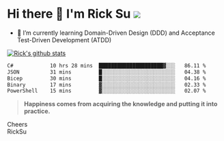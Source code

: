 # Hi there 👋 I'm Rick Su ![](https://komarev.com/ghpvc/?username=ricksu978)
<!--
**ricksu978/ricksu978** is a ✨ _special_ ✨ repository because its `README.md` (this file) appears on your GitHub profile.

Here are some ideas to get you started:

- 🔭 I’m currently working on ...
-->
- 🌱 I’m currently learning Domain-Driven Design (DDD) and Acceptance Test-Driven Development (ATDD)
<!--
- 👯 I’m looking to collaborate on ...
- 🤔 I’m looking for help with ...
- 💬 Ask me about ...
- 📫 How to reach me: ...
- 😄 Pronouns: ...
- ⚡ Fun fact: ...
-->
[![Rick's github stats](https://github-readme-stats.vercel.app/api?username=ricksu978&theme=dark)](https://github.com/ricksu978/ricksu978)

<!--START_SECTION:waka-->

```txt
C#            10 hrs 28 mins  █████████████████████▓░░░   86.11 %
JSON          31 mins         █░░░░░░░░░░░░░░░░░░░░░░░░   04.38 %
Bicep         30 mins         █░░░░░░░░░░░░░░░░░░░░░░░░   04.16 %
Binary        17 mins         ▓░░░░░░░░░░░░░░░░░░░░░░░░   02.33 %
PowerShell    15 mins         ▓░░░░░░░░░░░░░░░░░░░░░░░░   02.07 %
```

<!--END_SECTION:waka-->

> **Happiness comes from acquiring the knowledge and putting it into practice.**

Cheers  
RickSu 
